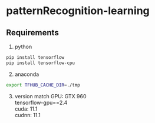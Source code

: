 # patternRecognition-learning

## Requirements  
1. python  
```bash
pip install tensorflow
pip install tensorflow-cpu
```
2. anaconda  
```bash
export TFHUB_CACHE_DIR=./tmp
```
3. version match
GPU: GTX 960  
tensorflow-gpu==2.4  
cuda: 11.1  
cudnn: 11.1  
